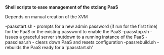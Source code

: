 **Shell scripts to ease management of the xtclang PaaS**

Depends on manual creation of the XVM 

-paasstart.sh - prompts for a new admin password (if run for the first time) for the PaaS or the existing password to enable the PaaS
-paasstop.sh - issues a graceful server shutdown to a running instance of the PaaS
-paasclear.sh - clears down PaaS and resets configuration
-passrebuild.sh - rebuilds the PaaS ready for a 'paasstart.sh'
